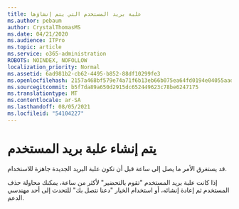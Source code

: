 ```yaml
---
title: علبة بريد المستخدم التي يتم إنشاؤها
ms.author: pebaum
author: CrystalThomasMS
ms.date: 04/21/2020
ms.audience: ITPro
ms.topic: article
ms.service: o365-administration
ROBOTS: NOINDEX, NOFOLLOW
localization_priority: Normal
ms.assetid: 6ad981b2-cb62-4495-b852-88df10299fe3
ms.openlocfilehash: 2157a468bf579e74a71f6b13eb66b075ea64fd0194e04055aadbea365eb2525b
ms.sourcegitcommit: b5f7da89a650d2915dc652449623c78be6247175
ms.translationtype: MT
ms.contentlocale: ar-SA
ms.lasthandoff: 08/05/2021
ms.locfileid: "54104227"
---
```

# <a name="your-users-mailbox-is-being-created"></a>يتم إنشاء علبة بريد المستخدم

قد يستغرق الأمر ما يصل إلى ساعة قبل أن تكون علبة البريد الجديدة جاهزة للاستخدام.
  
إذا كانت علبة بريد المستخدم "تقوم بالتحضير" لأكثر من ساعة، يمكنك محاولة حذف المستخدم ثم إعادة إنشائه، أو استخدام الخيار "دعنا نتصل بك" للتحدث إلى أحد مهندسي الدعم.
  

